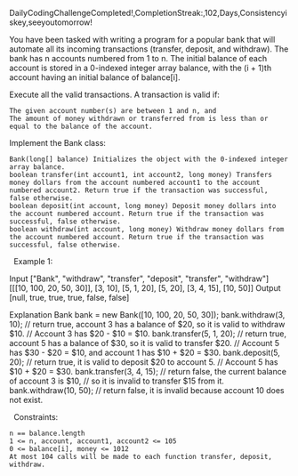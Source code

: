 DailyCodingChallengeCompleted!,CompletionStreak:,102,Days,Consistencyiskey,seeyoutomorrow!

You have been tasked with writing a program for a popular bank that will automate all its incoming transactions (transfer, deposit, and withdraw). The bank has n accounts numbered from 1 to n. The initial balance of each account is stored in a 0-indexed integer array balance, with the (i + 1)th account having an initial balance of balance[i].

Execute all the valid transactions. A transaction is valid if:


	The given account number(s) are between 1 and n, and
	The amount of money withdrawn or transferred from is less than or equal to the balance of the account.


Implement the Bank class:


	Bank(long[] balance) Initializes the object with the 0-indexed integer array balance.
	boolean transfer(int account1, int account2, long money) Transfers money dollars from the account numbered account1 to the account numbered account2. Return true if the transaction was successful, false otherwise.
	boolean deposit(int account, long money) Deposit money dollars into the account numbered account. Return true if the transaction was successful, false otherwise.
	boolean withdraw(int account, long money) Withdraw money dollars from the account numbered account. Return true if the transaction was successful, false otherwise.


 
Example 1:

Input
["Bank", "withdraw", "transfer", "deposit", "transfer", "withdraw"]
[[[10, 100, 20, 50, 30]], [3, 10], [5, 1, 20], [5, 20], [3, 4, 15], [10, 50]]
Output
[null, true, true, true, false, false]

Explanation
Bank bank = new Bank([10, 100, 20, 50, 30]);
bank.withdraw(3, 10);    // return true, account 3 has a balance of $20, so it is valid to withdraw $10.
                         // Account 3 has $20 - $10 = $10.
bank.transfer(5, 1, 20); // return true, account 5 has a balance of $30, so it is valid to transfer $20.
                         // Account 5 has $30 - $20 = $10, and account 1 has $10 + $20 = $30.
bank.deposit(5, 20);     // return true, it is valid to deposit $20 to account 5.
                         // Account 5 has $10 + $20 = $30.
bank.transfer(3, 4, 15); // return false, the current balance of account 3 is $10,
                         // so it is invalid to transfer $15 from it.
bank.withdraw(10, 50);   // return false, it is invalid because account 10 does not exist.


 
Constraints:


	n == balance.length
	1 <= n, account, account1, account2 <= 105
	0 <= balance[i], money <= 1012
	At most 104 calls will be made to each function transfer, deposit, withdraw.

